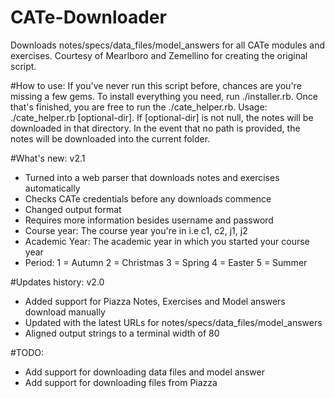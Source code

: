 CATe-Downloader
===============

Downloads notes/specs/data_files/model_answers for all CATe modules and exercises. 
Courtesy of Mearlboro and Zemellino for creating the original script.

#How to use:
  If you've never run this script before, chances are you're missing a few gems. To install everything you need, run ./installer.rb. Once that's finished, you are free to run the ./cate_helper.rb.
  Usage: ./cate_helper.rb [optional-dir]. If [optional-dir] is not null, the notes will be downloaded in that directory. In the event that no path is provided, the notes will be downloaded into the current folder.
  
#What's new:
v2.1
  - Turned into a web parser that downloads notes and exercises automatically
  - Checks CATe credentials before any downloads commence
  - Changed output format
  - Requires more information besides username and password
  - Course year: The course year you're in i.e c1, c2, j1, j2
  - Academic Year: The academic year in which you started your course year
  - Period: 1 = Autumn 2 = Christmas 3 = Spring 4 = Easter 5 = Summer

#Updates history:
v2.0 
  - Added support for Piazza Notes, Exercises and Model answers download manually
  - Updated with the latest URLs for notes/specs/data_files/model_answers
  - Aligned output strings to a terminal width of 80

#TODO:
  - Add support for downloading data files and model answer
  - Add support for downloading files from Piazza
